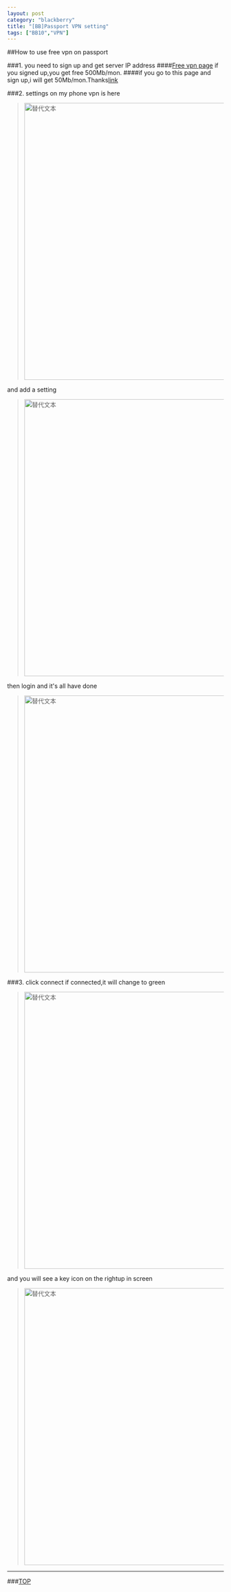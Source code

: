 ```yaml
---
layout: post
category: "blackberry"
title: "[BB]Passport VPN setting"
tags: ["BB10","VPN"]
---
```


<a name="top"></a>
##How to use free vpn on passport 

###1. you need to sign up and get server IP address
####[Free vpn page](http://www.iqlinkus.net/home.action)
if you signed up,you get free 500Mb/mon.
####if you go to this page and sign up,i will get 50Mb/mon.Thanks[link](http://www.iqlinkus.com/home?referral=2070DE165E1CF0929B76E6C972CD7BB8)

###2. settings on my phone
vpn is here  

> <img src="/images/vpn_setting/1.jpg" alt="替代文本" title="1.jpg" width="645" />   

and add a setting  

> <img src="/images/vpn_setting/2.jpg" alt="替代文本" title="2.jpg" width="645" />  

then login and it's all have done  

> <img src="/images/vpn_setting/3.jpg" alt="替代文本" title="3.jpg" width="645" />  

###3. click connect
if connected,it will change to green   

> <img src="/images/vpn_setting/4.jpg" alt="替代文本" title="4.jpg" width="645" />   

and you will see a key icon on the rightup in screen  

> <img src="/images/vpn_setting/5.jpg" alt="替代文本" title="5.jpg" width="645" />  


- - - 

###[TOP](#top)
